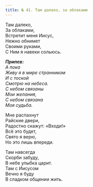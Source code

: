 ```yaml
---
title: № 41. Там далеко, за облаками
---
```


Там далеко,  
За облаками,  
Встретит меня Иисус,  
Нежно обнимет  
Своими руками,  
С Ним я навеки сольюсь.

*__Припев:__  
А пока  
Живу я в мире странником  
И с тоской  
Смотрю на небеса.  
С небом связаны  
Мои желания,  
С небом связана  
Моя судьба.*

Мне распахнут  
Райские двери,  
Радостно скажут: «Входи!»  
Всё это будет,  
Свято я верю,  
Но это лишь впереди.
                       
Там навсегда  
Скорби забуду,  
В небе улыбка царит.  
Там с Иисусом  
Вечно я буду  
В сладком общении жить.
